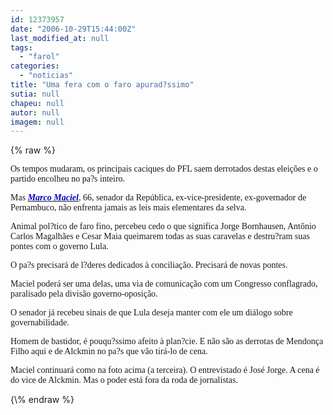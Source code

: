 ```yaml
---
id: 12373957
date: "2006-10-29T15:44:00Z"
last_modified_at: null
tags:
  - "farol"
categories:
  - "noticias"
title: "Uma fera com o faro apurad?ssimo"
sutia: null
chapeu: null
autor: null
imagem: null
---
```

{\% raw %}
<p><P><FONT face=Verdana>Os tempos mudaram, os principais caciques do PFL saem derrotados destas eleições e o partido encolheu no pa?s inteiro.</FONT></P></p>
<p><P><FONT face=Verdana>Mas <STRONG><EM><A href=\"https://pt.wikipedia.org/wiki/Marco_Maciel\" target=_blank><FONT color=mediumblue>Marco Maciel</FONT></A></EM></STRONG>, 66, senador da República, ex-vice-presidente, ex-governador de Pernambuco, não enfrenta jamais as leis mais elementares da selva.</FONT></P></p>
<p><P><FONT face=Verdana>Animal pol?tico de faro fino, percebeu cedo o que significa Jorge Bornhausen, Antônio Carlos Magalhães e Cesar Maia queimarem todas as suas caravelas e destru?ram suas pontes com o governo Lula.</FONT></P></p>
<p><P><FONT face=Verdana>O pa?s precisará de l?deres dedicados à conciliação. Precisará de novas pontes.</FONT></P></p>
<p><P><FONT face=Verdana>Maciel poderá ser uma delas, uma via de comunicação com um Congresso conflagrado, paralisado pela divisão governo-oposição.</FONT></P></p>
<p><P><FONT face=Verdana>O senador já recebeu sinais de que Lula deseja manter com ele um diálogo sobre governabilidade.</FONT></P></p>
<p><P><FONT face=Verdana>Homem de bastidor, é pouqu?ssimo afeito à plan?cie. E não são as derrotas de Mendonça Filho aqui e de Alckmin no pa?s que vão tirá-lo de cena.</FONT></P></p>
<p><P><FONT face=Verdana>Maciel continuará como na foto acima (a terceira). O entrevistado é José Jorge. A cena é do vice de Alckmin. Mas o poder está fora da roda de jornalistas.</FONT></P> </p>
{\% endraw %}